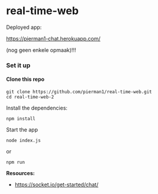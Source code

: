 # real-time-web

Deployed app:

https://pierman1-chat.herokuapp.com/

(nog geen enkele opmaak)!!!


### Set it up

#### Clone this repo

```
git clone https://github.com/pierman1/real-time-web.git
cd real-time-web-2
```

Install the dependencies:

```$xslt
npm install
```

Start the app

```
node index.js
```

or 

```
npm run
```

**Resources:**

- https://socket.io/get-started/chat/